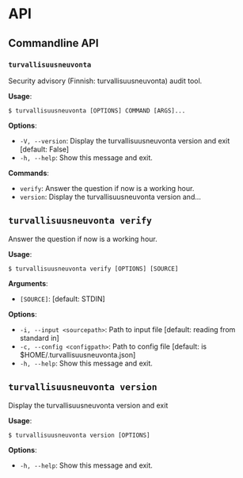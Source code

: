 # API

## Commandline API

### `turvallisuusneuvonta`

Security advisory (Finnish: turvallisuusneuvonta) audit tool.

**Usage**:

```console
$ turvallisuusneuvonta [OPTIONS] COMMAND [ARGS]...
```

**Options**:

* `-V, --version`: Display the turvallisuusneuvonta version and exit  [default: False]
* `-h, --help`: Show this message and exit.

**Commands**:

* `verify`: Answer the question if now is a working hour.
* `version`: Display the turvallisuusneuvonta version and...

## `turvallisuusneuvonta verify`

Answer the question if now is a working hour.

**Usage**:

```console
$ turvallisuusneuvonta verify [OPTIONS] [SOURCE]
```

**Arguments**:

* `[SOURCE]`: [default: STDIN]

**Options**:

* `-i, --input <sourcepath>`: Path to input file [default: reading from standard in]
* `-c, --config <configpath>`: Path to config file [default: is $HOME/.turvallisuusneuvonta.json]
* `-h, --help`: Show this message and exit.

## `turvallisuusneuvonta version`

Display the turvallisuusneuvonta version and exit

**Usage**:

```console
$ turvallisuusneuvonta version [OPTIONS]
```

**Options**:

* `-h, --help`: Show this message and exit.

